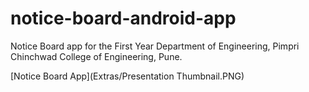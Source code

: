 # notice-board-android-app
Notice Board app for the First Year Department of Engineering, Pimpri Chinchwad College of Engineering, Pune.


[Notice Board App](Extras/Presentation Thumbnail.PNG)
